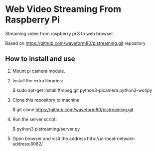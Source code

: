 # Web Video Streaming From Raspberry Pi

Streaming video from raspberry pi 3 to web browser.

Based on https://github.com/waveform80/pistreaming.git repository


## How to install and use

1. Mount pi camera module.
2. Install the extra libraries: 

    $ sudo apt-get install ffmpeg git python3-picamera python3-ws4py
   
3. Clone this repository to machine: 

    $ git clone https://github.com/waveform80/pistreaming.git
    
4. Run the server script: 

    $ python3 pistreaming/server.py
    
5. Open browser and visit the address http://pi-local-network-address:8082/
